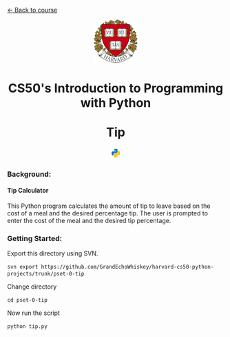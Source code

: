 [<- Back to course](../README.md)

<p align="center"><a href="https://cs50.harvard.edu/python/2022/">
  <img src="https://github.com/GrandEchoWhiskey/grandechowhiskey/blob/main/icons/course/harvard100.png" /><br>
</a></p>
<h1 align="center">CS50's Introduction to Programming with Python<br><br>Tip</h1>

<p align="center"><a href="#">
  <img src="https://github.com/GrandEchoWhiskey/grandechowhiskey/blob/main/icons/programming/python.png" />
</a></p>

### Background:
#### Tip Calculator
This Python program calculates the amount of tip to leave based on the cost of a meal and the desired percentage tip. The user is prompted to enter the cost of the meal and the desired tip percentage.

### Getting Started:
Export this directory using SVN.
```
svn export https://github.com/GrandEchoWhiskey/harvard-cs50-python-projects/trunk/pset-0-tip
```
Change directory
```
cd pset-0-tip
```
Now run the script
```
python tip.py
```
